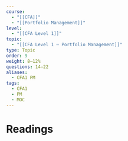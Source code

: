 ```yaml
---
course:
  - "[[CFA]]"
  - "[[Portfolio Management]]"
level:
  - "[[CFA Level 1]]"
topic:
  - "[[CFA Level 1 — Portfolio Management]]"
type: Topic
order: 9
weight: 8–12%
questions: 14–22
aliases:
  - CFA1 PM
tags:
  - CFA1
  - PM
  - MOC
---
```

# Readings